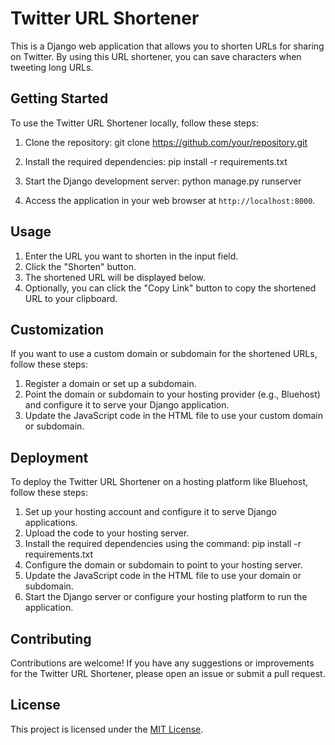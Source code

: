 # Twitter URL Shortener

This is a Django web application that allows you to shorten URLs for sharing on Twitter. By using this URL shortener, you can save characters when tweeting long URLs.

## Getting Started

To use the Twitter URL Shortener locally, follow these steps:

1. Clone the repository:
git clone https://github.com/your/repository.git

2. Install the required dependencies:
pip install -r requirements.txt

3. Start the Django development server:
python manage.py runserver

4. Access the application in your web browser at `http://localhost:8000`.

## Usage

1. Enter the URL you want to shorten in the input field.
2. Click the "Shorten" button.
3. The shortened URL will be displayed below.
4. Optionally, you can click the "Copy Link" button to copy the shortened URL to your clipboard.

## Customization

If you want to use a custom domain or subdomain for the shortened URLs, follow these steps:

1. Register a domain or set up a subdomain.
2. Point the domain or subdomain to your hosting provider (e.g., Bluehost) and configure it to serve your Django application.
3. Update the JavaScript code in the HTML file to use your custom domain or subdomain.

## Deployment

To deploy the Twitter URL Shortener on a hosting platform like Bluehost, follow these steps:

1. Set up your hosting account and configure it to serve Django applications.
2. Upload the code to your hosting server.
3. Install the required dependencies using the command: pip install -r requirements.txt
4. Configure the domain or subdomain to point to your hosting server.
5. Update the JavaScript code in the HTML file to use your domain or subdomain.
6. Start the Django server or configure your hosting platform to run the application.

## Contributing

Contributions are welcome! If you have any suggestions or improvements for the Twitter URL Shortener, please open an issue or submit a pull request.

## License

This project is licensed under the [MIT License](LICENSE).



